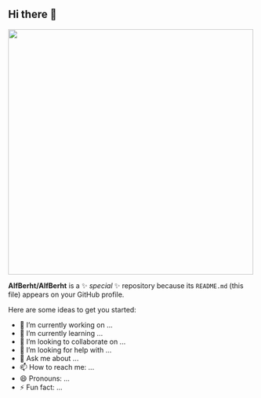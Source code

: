 ## Hi there 👋

<div id="header" align="left">
  <img src="https://github.com/AlfBerht/Temp/blob/main/Fun_stuff_05.gif" width="500px"/>
</div>


**AlfBerht/AlfBerht** is a ✨ _special_ ✨ repository because its `README.md` (this file) appears on your GitHub profile.

Here are some ideas to get you started:

- 🔭 I’m currently working on ...
- 🌱 I’m currently learning ...
- 👯 I’m looking to collaborate on ...
- 🤔 I’m looking for help with ...
- 💬 Ask me about ...
- 📫 How to reach me: ...
- 😄 Pronouns: ...
- ⚡ Fun fact: ...

